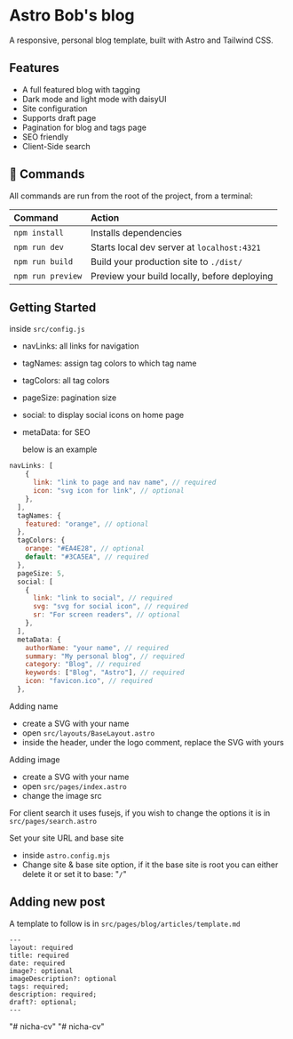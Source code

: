 # Astro Bob's blog

A responsive, personal blog template, built with Astro and Tailwind CSS.



## Features

- A full featured blog with tagging
- Dark mode and light mode with daisyUI
- Site configuration
- Supports draft page
- Pagination for blog and tags page
- SEO friendly
- Client-Side search

## 🧞 Commands

All commands are run from the root of the project, from a terminal:

| Command           | Action                                       |
|:----------------  |:-------------------------------------------- |
| `npm install`     | Installs dependencies                        |
| `npm run dev`     | Starts local dev server at `localhost:4321`  |
| `npm run build`   | Build your production site to `./dist/`      |
| `npm run preview` | Preview your build locally, before deploying |

## Getting Started

inside `src/config.js`
- navLinks: all links for navigation
- tagNames: assign tag colors to which tag name
- tagColors: all tag colors
- pageSize: pagination size
- social: to display social icons on home page
- metaData: for SEO

  below is an example

```js
navLinks: [
    {
      link: "link to page and nav name", // required
      icon: "svg icon for link", // optional
    },
  ],
  tagNames: {
    featured: "orange", // optional
  },
  tagColors: {
    orange: "#EA4E28", // optional
    default: "#3CA5EA", // required
  },
  pageSize: 5,
  social: [
    {
      link: "link to social", // required
      svg: "svg for social icon", // required
      sr: "For screen readers", // optional
    },
  ],
  metaData: {
    authorName: "your name", // required
    summary: "My personal blog", // required
    category: "Blog", // required
    keywords: ["Blog", "Astro"], // required
    icon: "favicon.ico", // required
  },
```
Adding name
- create a SVG with your name
- open `src/layouts/BaseLayout.astro`
- inside the header, under the logo comment, replace the SVG with yours

Adding image
- create a SVG with your name
- open `src/pages/index.astro`
- change the image src

For client search it uses fusejs, if you wish to change the options it is in `src/pages/search.astro`

Set your site URL and base site
- inside `astro.config.mjs`
- Change site & base site option, if it the base site is root you can either delete it or set it to base: "`/`"

## Adding new post
A template to follow is in `src/pages/blog/articles/template.md`
```
---
layout: required
title: required
date: required
image?: optional
imageDescription?: optional
tags: required;
description: required;
draft?: optional;
---
```

"# nicha-cv" 
"# nicha-cv" 
